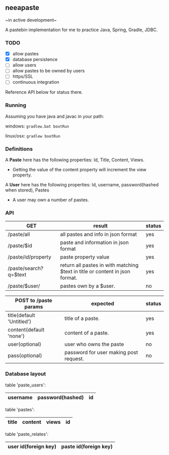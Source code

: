 ## neeapaste

~in active development~

A pastebin implementation for me to practice Java, Spring, Gradle, JDBC.

### TODO
- [x] allow pastes
- [x] database persistence
- [ ] allow users
- [ ] allow pastes to be owned by users
- [ ] https/SSL
- [ ] continuous integration

Reference API below for status there.

### Running
Assuming you have java and javac in your path:

windows: `gradlew.bat bootRun`

linux/osx: `gradlew bootRun`

### Definitions
A **Paste** here has the following properties: Id, Title, Content, Views.
- Getting the value of the content property will increment the view property.

A **User** here has the following properties: Id, username, password(hashed when stored), Pastes
- A user may own a number of pastes.

### API
GET		| result |	status
--------|--------|---
/paste/all	| all pastes and info in json format | yes
/paste/$id	| paste and information in json format | yes
/paste/$id/$property | paste property value | yes
/paste/search?q=$text	| return all pastes in with matching $text in title or content in json format. | yes
/paste/$user/ | pastes own by a $user. | no

POST to /paste params	| expected | status
------------------------|----------|----
title(default 'Untitled')   | title of a paste. | yes
content(default 'none') | content of a paste. | yes
user(optional)			| user who owns the paste | no
pass(optional)			| password for user making post request. | no

### Database layout
table 'paste_users':

username | password(hashed) | id
------|-----|-----

table 'pastes':

title | content | views | id
------|-----|-----|-----


table 'paste_relates':

user id(foreign key) | paste id(foreign key)
------|-----


